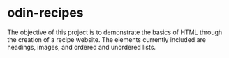 # odin-recipes

The objective of this project is to demonstrate the basics of HTML through the creation of a recipe website. The elements currently included are headings, images, and ordered and unordered lists.